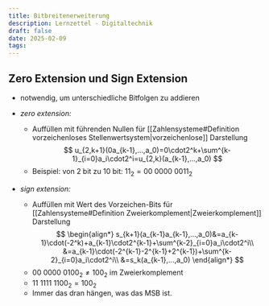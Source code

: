 ```yaml
---
title: Bitbreitenerweiterung
description: Lernzettel - Digitaltechnik
draft: false
date: 2025-02-09
tags:
---
```

## Zero Extension und Sign Extension
- notwendig, um unterschiedliche Bitfolgen zu addieren
- *zero extension:*
	- Auffüllen mit führenden Nullen für [[Zahlensysteme#Definition vorzeichenloses Stellenwertsystem|vorzeichenlose]] Darstellung
$$
u_{2,k+1}(0a_{k-1},...,a_0)=0\cdot2^k+\sum^{k-1}_{i=0}a_i\cdot2^i=u_{2,k}(a_{k-1},...,a_0)
$$
	- Beispiel: von 2 bit zu 10 bit: $11_2=00\:0000\:0011_2$

- *sign extension:*
	- Auffüllen mit Wert des Vorzeichen-Bits für [[Zahlensysteme#Definition Zweierkomplement|Zweierkomplement]] Darstellung
$$
\begin{align*}
s_{k+1}(a_{k-1}a_{k-1},...,a_0)&=a_{k-1}\cdot(-2^k)+a_{k-1}\cdot2^{k-1}+\sum^{k-2}_{i=0}a_i\cdot2^i\\
&=a_{k-1}\cdot(-2^{k-1}-2^{k-1}+2^{k-1})+\sum^{k-2}_{i=0}a_i\cdot2^i\\
&=s_k(a_{k-1},...,a_0)
\end{align*}
$$
	- $00\:0000\:0100_2\not=100_2$ im Zweierkomplement
	- $11\:1111\:1100_2=100_2$
	- Immer das dran hängen, was das MSB ist.